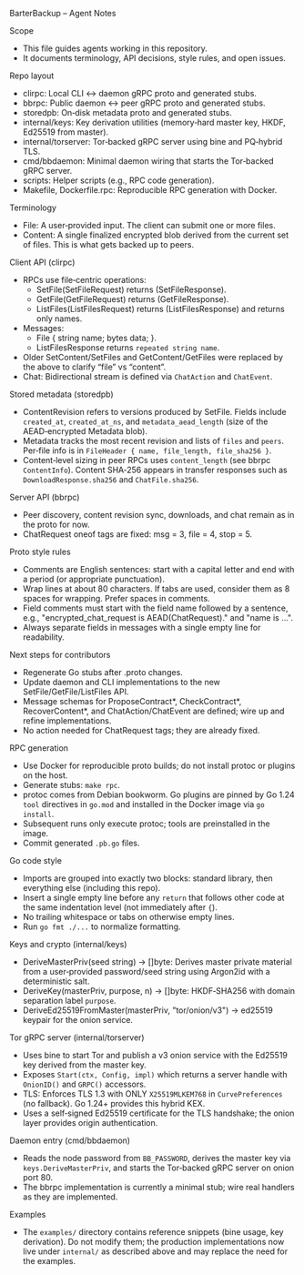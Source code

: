 BarterBackup – Agent Notes

Scope

- This file guides agents working in this repository.
- It documents terminology, API decisions, style rules, and open issues.

Repo layout

- clirpc: Local CLI ↔ daemon gRPC proto and generated stubs.
- bbrpc: Public daemon ↔ peer gRPC proto and generated stubs.
- storedpb: On‑disk metadata proto and generated stubs.
- internal/keys: Key derivation utilities (memory‑hard master key, HKDF, Ed25519 from master).
- internal/torserver: Tor‑backed gRPC server using bine and PQ‑hybrid TLS.
- cmd/bbdaemon: Minimal daemon wiring that starts the Tor‑backed gRPC server.
- scripts: Helper scripts (e.g., RPC code generation).
- Makefile, Dockerfile.rpc: Reproducible RPC generation with Docker.

Terminology

- File: A user‑provided input. The client can submit one or more files.
- Content: A single finalized encrypted blob derived from the current set of
  files. This is what gets backed up to peers.

Client API (clirpc)

- RPCs use file‑centric operations:
  - SetFile(SetFileRequest) returns (SetFileResponse).
  - GetFile(GetFileRequest) returns (GetFileResponse).
  - ListFiles(ListFilesRequest) returns (ListFilesResponse) and returns only
    names.
- Messages:
  - File { string name; bytes data; }.
  - ListFilesResponse returns `repeated string name`.
- Older SetContent/SetFiles and GetContent/GetFiles were replaced by the above
  to clarify “file” vs “content”.
- Chat: Bidirectional stream is defined via `ChatAction` and `ChatEvent`.

Stored metadata (storedpb)

- ContentRevision refers to versions produced by SetFile. Fields include
  `created_at`, `created_at_ns`, and `metadata_aead_length` (size of the
  AEAD‑encrypted Metadata blob).
- Metadata tracks the most recent revision and lists of `files` and `peers`.
  Per‑file info is in `FileHeader { name, file_length, file_sha256 }`.
- Content‑level sizing in peer RPCs uses `content_length` (see bbrpc
  `ContentInfo`). Content SHA‑256 appears in transfer responses such as
  `DownloadResponse.sha256` and `ChatFile.sha256`.

Server API (bbrpc)

- Peer discovery, content revision sync, downloads, and chat remain as in the
  proto for now.
- ChatRequest oneof tags are fixed: msg = 3, file = 4, stop = 5.

Proto style rules

- Comments are English sentences: start with a capital letter and end with a
  period (or appropriate punctuation).
- Wrap lines at about 80 characters. If tabs are used, consider them as 8
  spaces for wrapping. Prefer spaces in comments.
- Field comments must start with the field name followed by a sentence, e.g.,
  "encrypted_chat_request is AEAD(ChatRequest)." and "name is ...".
- Always separate fields in messages with a single empty line for readability.

Next steps for contributors

- Regenerate Go stubs after .proto changes.
- Update daemon and CLI implementations to the new SetFile/GetFile/ListFiles
  API.
- Message schemas for ProposeContract*, CheckContract*, RecoverContent*, and
  ChatAction/ChatEvent are defined; wire up and refine implementations.
- No action needed for ChatRequest tags; they are already fixed.

RPC generation

- Use Docker for reproducible proto builds; do not install protoc or plugins
  on the host.
- Generate stubs: `make rpc`.
- protoc comes from Debian bookworm. Go plugins are pinned by Go 1.24 `tool`
  directives in `go.mod` and installed in the Docker image via `go install`.
- Subsequent runs only execute protoc; tools are preinstalled in the image.
- Commit generated `.pb.go` files.

Go code style

- Imports are grouped into exactly two blocks: standard library, then everything else (including this repo).
- Insert a single empty line before any `return` that follows other code at the same indentation level (not immediately after `{`).
- No trailing whitespace or tabs on otherwise empty lines.
- Run `go fmt ./...` to normalize formatting.

Keys and crypto (internal/keys)

- DeriveMasterPriv(seed string) → []byte: Derives master private material from a user‑provided password/seed string using Argon2id with a deterministic salt.
- DeriveKey(masterPriv, purpose, n) → []byte: HKDF‑SHA256 with domain separation label `purpose`.
- DeriveEd25519FromMaster(masterPriv, "tor/onion/v3") → ed25519 keypair for the onion service.

Tor gRPC server (internal/torserver)

- Uses bine to start Tor and publish a v3 onion service with the Ed25519 key derived from the master key.
- Exposes `Start(ctx, Config, impl)` which returns a server handle with `OnionID()` and `GRPC()` accessors.
- TLS: Enforces TLS 1.3 with ONLY `X25519MLKEM768` in `CurvePreferences` (no fallback). Go 1.24+ provides this hybrid KEX.
- Uses a self‑signed Ed25519 certificate for the TLS handshake; the onion layer provides origin authentication.

Daemon entry (cmd/bbdaemon)

- Reads the node password from `BB_PASSWORD`, derives the master key via `keys.DeriveMasterPriv`, and starts the Tor‑backed gRPC server on onion port 80.
- The bbrpc implementation is currently a minimal stub; wire real handlers as they are implemented.

Examples

- The `examples/` directory contains reference snippets (bine usage, key derivation). Do not modify them; the production implementations now live under `internal/` as described above and may replace the need for the examples.
